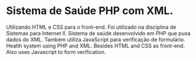 # Sistema de Saúde PHP com XML.
Utilizando HTML e CSS para o front-end. Foi utilizado na disciplina de Sistemas para Internet II.
Sistema de saúde desenvolvido em PHP que puxa dados do XML. Também utiliza JavaScript para verificação de formulário.
Health system using PHP and XML. Besides HTML and CSS as front-end. Also uses Javascript to form verification.
